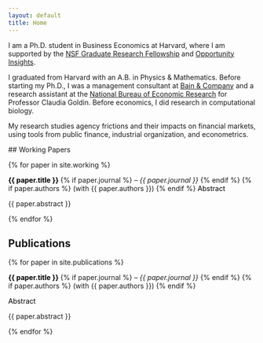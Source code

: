 ```yaml
---
layout: default
title: Home
---
```


<p>I am a Ph.D. student in Business Economics at Harvard, where I am supported by the <a href="https://www.nsfgrfp.org/" rel="external nofollow noopener" target="_blank">NSF Graduate Research Fellowship</a> and <a href="https://opportunityinsights.org/" rel="external nofollow noopener" target="_blank">Opportunity Insights</a>.</p>

<p>I graduated from Harvard with an A.B. in Physics &amp; Mathematics. Before starting my Ph.D., I was a management consultant at <a href="https://www.bain.com/" rel="external nofollow noopener" target="_blank">Bain &amp; Company</a> and a research assistant at the <a href="https://www.nber.org/" rel="external nofollow noopener" target="_blank">National Bureau of Economic Research</a> for Professor Claudia Goldin. Before economics, I did research in computational biology.</p>

<p>My research studies agency frictions and their impacts on financial markets, using tools from public finance, industrial organization, and econometrics.</p>
## Working Papers

{% for paper in site.working %}
<!-- Paper title line -->
<p>
  <strong>
    <a href="{{ paper.link }}" target="_blank" rel="noopener" style="color: black; text-decoration: none;">
      {{ paper.title }}
    </a>
  </strong>
  {% if paper.journal %}
    <em> – {{ paper.journal }}</em>
  {% endif %}
  {% if paper.authors %}
    <span> (with {{ paper.authors }})</span>
  {% endif %}
  <a 
    class="d-inline-flex align-items-center collapsed" 
    style="color: black; text-decoration: none; cursor: pointer;"
    data-toggle="collapse"
    href="#{{ paper.id }}"
    role="button"
    aria-expanded="false"
    aria-controls="{{ paper.id }}"
  >
    Abstract <i class="fas fa-caret-right ml-1"></i>
  </a>
</p>

<!-- Collapsible abstract section -->
<div class="collapse ml-4 mb-3" id="{{ paper.id }}">
  <p>{{ paper.abstract }}</p>
</div>
{% endfor %}

## Publications

{% for paper in site.publications %}
<!-- Paper title line -->
<p>
  <strong>
    <a href="{{ paper.link }}" target="_blank" rel="noopener" style="color: black; text-decoration: none;">
      {{ paper.title }}
    </a>
  </strong>
  {% if paper.journal %}
    <em> – {{ paper.journal }}</em>
  {% endif %}
  {% if paper.authors %}
    <span> (with {{ paper.authors }})</span>
  {% endif %}
</p>

<!-- Toggle for Abstract -->
<p>
  <a 
    class="d-inline-flex align-items-center collapsed" 
    style="color: black; text-decoration: none; cursor: pointer;"
    data-toggle="collapse"
    href="#{{ paper.id }}"
    role="button"
    aria-expanded="false"
    aria-controls="{{ paper.id }}"
  >
    Abstract <i class="fas fa-caret-right ml-1"></i>
  </a>
</p>

<!-- Collapsible abstract section -->
<div class="collapse ml-4 mb-3" id="{{ paper.id }}">
  <p>{{ paper.abstract }}</p>
</div>
{% endfor %}
